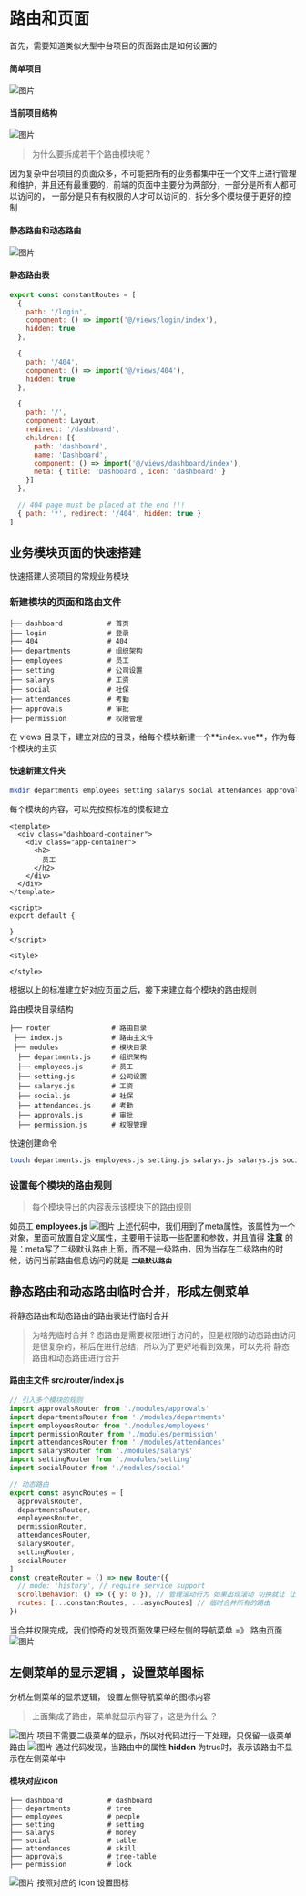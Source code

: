 # 路由和页面
首先，需要知道类似大型中台项目的页面路由是如何设置的
#### 简单项目
![图片](../.vuepress/public/images/jiandanxiangmu.png)
#### 当前项目结构
![图片](../.vuepress/public/images/zhongtaixiangmu.png)
> 为什么要拆成若干个路由模块呢？ 

因为复杂中台项目的页面众多，不可能把所有的业务都集中在一个文件上进行管理和维护，并且还有最重要的，前端的页面中主要分为两部分，一部分是所有人都可以访问的， 一部分是只有有权限的人才可以访问的，拆分多个模块便于更好的控制
#### 静态路由和动态路由
![图片](../.vuepress/public/images/jd.png)
#### 静态路由表
```js
export const constantRoutes = [
  {
    path: '/login',
    component: () => import('@/views/login/index'),
    hidden: true
  },

  {
    path: '/404',
    component: () => import('@/views/404'),
    hidden: true
  },

  {
    path: '/',
    component: Layout,
    redirect: '/dashboard',
    children: [{
      path: 'dashboard',
      name: 'Dashboard',
      component: () => import('@/views/dashboard/index'),
      meta: { title: 'Dashboard', icon: 'dashboard' }
    }]
  },

  // 404 page must be placed at the end !!!
  { path: '*', redirect: '/404', hidden: true }
]
```

## 业务模块页面的快速搭建
快速搭建人资项目的常规业务模块
### 新建模块的页面和路由文件
```
├── dashboard           # 首页
├── login               # 登录
├── 404                 # 404
├── departments         # 组织架构
├── employees           # 员工
├── setting             # 公司设置
├── salarys             # 工资
├── social              # 社保
├── attendances         # 考勤
├── approvals           # 审批
├── permission          # 权限管理
```
在 views 目录下，建立对应的目录，给每个模块新建一个**`index.vue`**，作为每个模块的主页
#### 快速新建文件夹
```sh
mkdir departments employees setting salarys social attendances approvals permission
```
每个模块的内容，可以先按照标准的模板建立
```vue
<template>
  <div class="dashboard-container">
    <div class="app-container">
      <h2>
        员工
      </h2>
    </div>
  </div>
</template>

<script>
export default {

}
</script>

<style>

</style>
```
根据以上的标准建立好对应页面之后，接下来建立每个模块的路由规则

路由模块目录结构
```
├── router               # 路由目录
 ├── index.js            # 路由主文件
 ├── modules             # 模块目录
  ├── departments.js     # 组织架构
  ├── employees.js       # 员工 
  ├── setting.js         # 公司设置
  ├── salarys.js         # 工资
  ├── social.js          # 社保
  ├── attendances.js     # 考勤
  ├── approvals.js       # 审批
  ├── permission.js      # 权限管理
```
快速创建命令
```sh
touch departments.js employees.js setting.js salarys.js salarys.js social.js attendances.js approvals.js permission.js
```
### 设置每个模块的路由规则
> 每个模块导出的内容表示该模块下的路由规则

如员工 **employees.js**
![图片](../.vuepress/public/images/employees.png)
上述代码中，我们用到了meta属性，该属性为一个对象，里面可放置自定义属性，主要用于读取一些配置和参数，并且值得 **注意** 的是：meta写了二级默认路由上面，而不是一级路由，因为当存在二级路由的时候，访问当前路由信息访问的就是 **`二级默认路由`**

## 静态路由和动态路由临时合并，形成左侧菜单
将静态路由和动态路由的路由表进行临时合并

> 为啥先临时合并 ?
态路由是需要权限进行访问的，但是权限的动态路由访问是很复杂的，稍后在进行总结，所以为了更好地看到效果，可以先将 静态路由和动态路由进行合并

#### 路由主文件 **src/router/index.js**
```js
// 引入多个模块的规则
import approvalsRouter from './modules/approvals'
import departmentsRouter from './modules/departments'
import employeesRouter from './modules/employees'
import permissionRouter from './modules/permission'
import attendancesRouter from './modules/attendances'
import salarysRouter from './modules/salarys'
import settingRouter from './modules/setting'
import socialRouter from './modules/social'

// 动态路由
export const asyncRoutes = [
  approvalsRouter,
  departmentsRouter,
  employeesRouter,
  permissionRouter,
  attendancesRouter,
  salarysRouter,
  settingRouter,
  socialRouter
]
const createRouter = () => new Router({
  // mode: 'history', // require service support
  scrollBehavior: () => ({ y: 0 }), // 管理滚动行为 如果出现滚动 切换就让 让页面回到顶部
  routes: [...constantRoutes, ...asyncRoutes] // 临时合并所有的路由
})
```

当合并权限完成，我们惊奇的发现页面效果已经左侧的导航菜单 =》 路由页面
![图片](../.vuepress/public/images/caidanxiaoguo.png)
## 左侧菜单的显示逻辑 ，设置菜单图标
分析左侧菜单的显示逻辑，  设置左侧导航菜单的图标内容
> 上面集成了路由，菜单就显示内容了，这是为什么 ？

![图片](../.vuepress/public/images/zuocecaidan.png)
项目不需要二级菜单的显示，所以对代码进行一下处理，只保留一级菜单路由
![图片](../.vuepress/public/images/caidandaima.png)
通过代码发现，当路由中的属性 **hidden** 为true时，表示该路由不显示在左侧菜单中

#### **模块对应icon**
```
├── dashboard           # dashboard
├── departments         # tree
├── employees           # people
├── setting             # setting
├── salarys             # money
├── social              # table
├── attendances         # skill
├── approvals           # tree-table
├── permission          # lock
```
![图片](../.vuepress/public/images/icon2.png)
按照对应的 icon 设置图标
